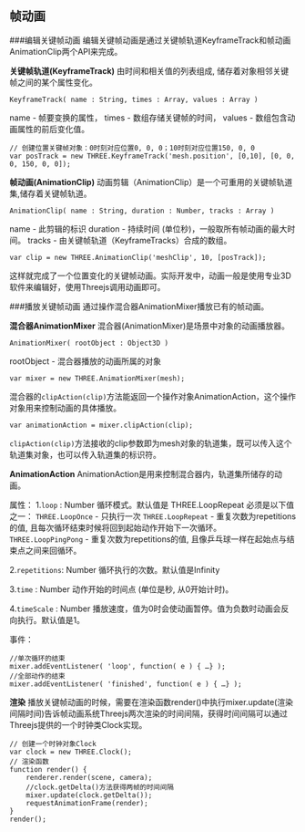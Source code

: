 帧动画
---

###编辑关键帧动画
编辑关键帧动画是通过关键帧轨道KeyframeTrack和帧动画AnimationClip两个API来完成。

**关键帧轨道(KeyframeTrack)**
由时间和相关值的列表组成, 储存着对象相邻关键帧之间的某个属性变化。

    KeyframeTrack( name : String, times : Array, values : Array )
name - 帧要变换的属性，
times - 数组存储关键帧的时间，
values - 数组包含动画属性的前后变化值。

    // 创建位置关键帧对象：0时刻对应位置0, 0, 0；10时刻对应位置150, 0, 0
    var posTrack = new THREE.KeyframeTrack('mesh.position', [0,10], [0, 0, 0, 150, 0, 0]);

**帧动画(AnimationClip)**
动画剪辑（AnimationClip）是一个可重用的关键帧轨道集,储存着关键帧轨道。

    AnimationClip( name : String, duration : Number, tracks : Array )
name - 此剪辑的标识
duration - 持续时间 (单位秒)，一般取所有帧动画的最大时间。
tracks - 由关键帧轨道（KeyframeTracks）合成的数组。

    var clip = new THREE.AnimationClip('meshClip', 10, [posTrack]);

这样就完成了一个位置变化的关键帧动画。实际开发中，动画一般是使用专业3D软件来编辑好，使用Threejs调用动画即可。

###播放关键帧动画
通过操作混合器AnimationMixer播放已有的帧动画。

**混合器AnimationMixer**
混合器(AnimationMixer)是场景中对象的动画播放器。

    AnimationMixer( rootObject : Object3D )
rootObject - 混合器播放的动画所属的对象

    var mixer = new THREE.AnimationMixer(mesh);
混合器的`clipAction(clip)`方法能返回一个操作对象AnimationAction，这个操作对象用来控制动画的具体播放。

    var animationAction = mixer.clipAction(clip);
`clipAction(clip)`方法接收的clip参数即为mesh对象的轨道集，既可以传入这个轨道集对象，也可以传入轨道集的标识符。 

**AnimationAction**
AnimationAction是用来控制混合器内，轨道集所储存的动画。

属性：
1.`loop` : Number
循环模式。默认值是 THREE.LoopRepeat
必须是以下值之一：
`THREE.LoopOnce` - 只执行一次
`THREE.LoopRepeat` - 重复次数为repetitions的值, 且每次循环结束时候将回到起始动作开始下一次循环。
`THREE.LoopPingPong` - 重复次数为repetitions的值, 且像乒乓球一样在起始点与结束点之间来回循环。

2.`repetitions`: Number
循环执行的次数。默认值是Infinity

3.`time` : Number
动作开始的时间点 (单位是秒, 从0开始计时)。

4.`timeScale` : Number
播放速度，值为0时会使动画暂停。值为负数时动画会反向执行。默认值是1。

事件：

    //单次循环的结束
    mixer.addEventListener( 'loop', function( e ) { …} );
    //全部动作的结束 
    mixer.addEventListener( 'finished', function( e ) { …} );

**渲染**
播放关键帧动画的时候，需要在渲染函数render()中执行mixer.update(渲染间隔时间)告诉帧动画系统Threejs两次渲染的时间间隔，获得时间间隔可以通过Threejs提供的一个时钟类Clock实现。

    // 创建一个时钟对象Clock
    var clock = new THREE.Clock();
    // 渲染函数
    function render() {
        renderer.render(scene, camera);
        //clock.getDelta()方法获得两帧的时间间隔
        mixer.update(clock.getDelta());
        requestAnimationFrame(render); 
    }
    render();